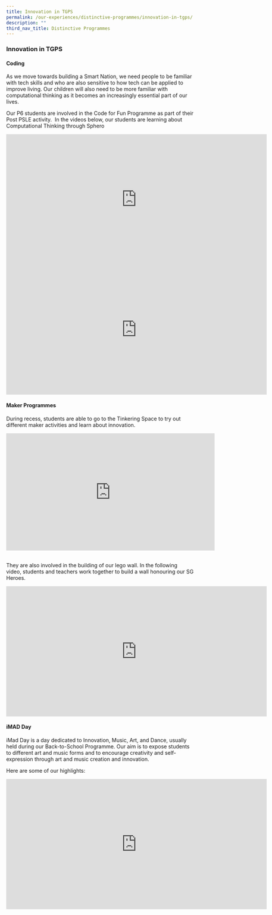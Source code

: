 ```yaml
---
title: Innovation in TGPS
permalink: /our-experiences/distinctive-programmes/innovation-in-tgps/
description: ""
third_nav_title: Distinctive Programmes
---
```

### **Innovation in TGPS**
#### **Coding**
As we move towards building a Smart Nation, we need people to be familiar with tech skills and who are also sensitive to how tech can be applied to improve living. Our children will also need to be more familiar with computational thinking as it becomes an increasingly essential part of our lives.  
  
Our P6 students are involved in the Code for Fun Programme as part of their Post PSLE activity.  In the videos below, our students are learning about Computational Thinking through Sphero

<iframe width="700" height="350" src="https://www.youtube.com/embed/lf0_WCFKZDw" title="CFF 1" frameborder="0" allow="accelerometer; autoplay; clipboard-write; encrypted-media; gyroscope; picture-in-picture" allowfullscreen></iframe>

<iframe width="700" height="350" src="https://www.youtube.com/embed/reIGP2x9Oeg" title="CFF 2" frameborder="0" allow="accelerometer; autoplay; clipboard-write; encrypted-media; gyroscope; picture-in-picture" allowfullscreen></iframe>

#### **Maker Programmes**
During recess, students are able to go to the Tinkering Space to try out different maker activities and learn about innovation.

<div class="bp-youtube">
	<iframe width="560" height="315" src="https://www.youtube.com/embed/9Mby0AUghpM" title="YouTube video player" frameborder="0" allow="accelerometer; autoplay; clipboard-write; encrypted-media; gyroscope; picture-in-picture; web-share" allowfullscreen></iframe>
</div>

<br clear="left">

They are also involved in the building of our lego wall. In the following video, students and teachers work together to build a wall honouring our SG Heroes.

<iframe width="700" height="350" src="https://www.youtube.com/embed/fkshk5nfFSU" title="lego wall" frameborder="0" allow="accelerometer; autoplay; clipboard-write; encrypted-media; gyroscope; picture-in-picture" allowfullscreen></iframe>

#### **iMAD Day**
iMad Day is a day dedicated to Innovation, Music, Art, and Dance, usually held during our Back-to-School Programme. Our aim is to expose students to different art and music forms and to encourage creativity and self-expression through art and music creation and innovation.  
  
Here are some of our highlights:

<iframe width="700" height="350" src="https://www.youtube.com/embed/PU_xyfglPpQ" title="imad day" frameborder="0" allow="accelerometer; autoplay; clipboard-write; encrypted-media; gyroscope; picture-in-picture" allowfullscreen></iframe>